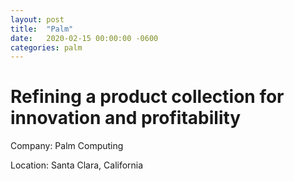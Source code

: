 ```yaml
---
layout: post
title:  "Palm"
date:   2020-02-15 00:00:00 -0600
categories: palm
---
```

# Refining a product collection for innovation and profitability


Company: Palm Computing

Location: Santa Clara, California
